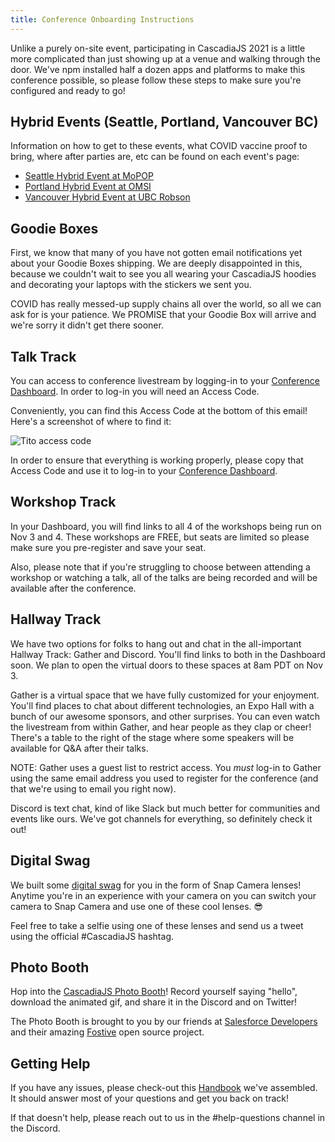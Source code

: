 ```yaml
---
title: Conference Onboarding Instructions
---
```


Unlike a purely on-site event, participating in CascadiaJS 2021 is a little more complicated than just showing up at a venue and walking through the door. We've npm installed half a dozen apps and platforms to make this conference possible, so please follow these steps to make sure you're configured and ready to go!

## Hybrid Events (Seattle, Portland, Vancouver BC)

Information on how to get to these events, what COVID vaccine proof to bring, where after parties are, etc can be found on each event's page:

- [Seattle Hybrid Event at MoPOP](/conf/seattle)
- [Portland Hybrid Event at OMSI](/conf/portland)
- [Vancouver Hybrid Event at UBC Robson](/conf/vancouver)

## Goodie Boxes

First, we know that many of you have not gotten email notifications yet about your Goodie Boxes shipping. We are deeply disappointed in this, because we couldn't wait to see you all wearing your CascadiaJS hoodies and decorating your laptops with the stickers we sent you.

COVID has really messed-up supply chains all over the world, so all we can ask for is your patience. We PROMISE that your Goodie Box will arrive and we're sorry it didn't get there sooner.

## Talk Track

You can access to conference livestream by logging-in to your [Conference Dashboard](/home). In order to log-in you will need an Access Code.

Conveniently, you can find this Access Code at the bottom of this email! Here's a screenshot of where to find it:

![Tito access code](/images/tito-access-code.png)

In order to ensure that everything is working properly, please copy that Access Code and use it to log-in to your [Conference Dashboard](/home).

## Workshop Track

In your Dashboard, you will find links to all 4 of the workshops being run on Nov 3 and 4. These workshops are FREE, but seats are limited so please make sure you pre-register and save your seat.

Also, please note that if you're struggling to choose between attending a workshop or watching a talk, all of the talks are being recorded and will be available after the conference. 

## Hallway Track 

We have two options for folks to hang out and chat in the all-important Hallway Track: Gather and Discord. You'll find links to both in the Dashboard soon. We plan to open the virtual doors to these spaces at 8am PDT on Nov 3.

Gather is a virtual space that we have fully customized for your enjoyment. You'll find places to chat about different technologies, an Expo Hall with a bunch of our awesome sponsors, and other surprises. You can even watch the livestream from within Gather, and hear people as they clap or cheer! There's a table to the right of the stage where some speakers will be available for Q&A after their talks.

NOTE: Gather uses a guest list to restrict access. You *must* log-in to Gather using the same email address you used to register for the conference (and that we're using to email you right now).

Discord is text chat, kind of like Slack but much better for communities and events like ours. We've got channels for everything, so definitely check it out!

## Digital Swag

We built some [digital swag](/conf/digital-swag) for you in the form of Snap Camera lenses! Anytime you're in an experience with your camera on you can switch your camera to Snap Camera and use one of these cool lenses. 😎

Feel free to take a selfie using one of these lenses and send us a tweet using the official #CascadiaJS hashtag.

## Photo Booth

Hop into the [CascadiaJS Photo Booth](https://cascadiajs-photo-app.herokuapp.com/home)! Record yourself saying "hello", download the animated gif, and share it in the Discord and on Twitter!

The Photo Booth is brought to you by our friends at [Salesforce Developers](https://developer.salesforce.com/) and their amazing [Fostive](https://github.com/fostive) open source project.

## Getting Help

If you have any issues, please check-out this [Handbook](/conf/handbook) we've assembled. It should answer most of your questions and get you back on track!

If that doesn't help, please reach out to us in the #help-questions channel in the Discord.
